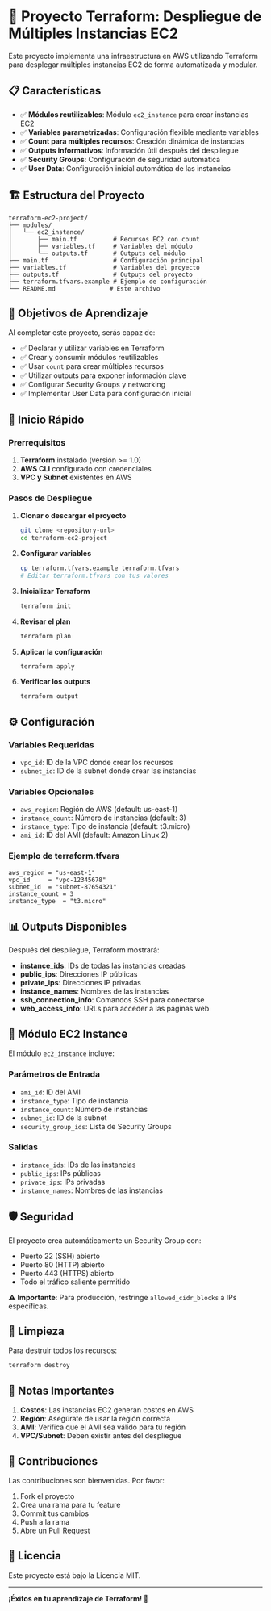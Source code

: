 # 🚀 Proyecto Terraform: Despliegue de Múltiples Instancias EC2

Este proyecto implementa una infraestructura en AWS utilizando Terraform para desplegar múltiples instancias EC2 de forma automatizada y modular.

## 📋 Características

- ✅ **Módulos reutilizables**: Módulo `ec2_instance` para crear instancias EC2
- ✅ **Variables parametrizadas**: Configuración flexible mediante variables
- ✅ **Count para múltiples recursos**: Creación dinámica de instancias
- ✅ **Outputs informativos**: Información útil después del despliegue
- ✅ **Security Groups**: Configuración de seguridad automática
- ✅ **User Data**: Configuración inicial automática de las instancias

## 🏗️ Estructura del Proyecto

```
terraform-ec2-project/
├── modules/
│   └── ec2_instance/
│       ├── main.tf          # Recursos EC2 con count
│       ├── variables.tf     # Variables del módulo
│       └── outputs.tf       # Outputs del módulo
├── main.tf                  # Configuración principal
├── variables.tf             # Variables del proyecto
├── outputs.tf               # Outputs del proyecto
├── terraform.tfvars.example # Ejemplo de configuración
└── README.md               # Este archivo
```

## 🎯 Objetivos de Aprendizaje

Al completar este proyecto, serás capaz de:

- ✅ Declarar y utilizar variables en Terraform
- ✅ Crear y consumir módulos reutilizables
- ✅ Usar `count` para crear múltiples recursos
- ✅ Utilizar outputs para exponer información clave
- ✅ Configurar Security Groups y networking
- ✅ Implementar User Data para configuración inicial

## 🚀 Inicio Rápido

### Prerrequisitos

1. **Terraform** instalado (versión >= 1.0)
2. **AWS CLI** configurado con credenciales
3. **VPC y Subnet** existentes en AWS

### Pasos de Despliegue

1. **Clonar o descargar el proyecto**
   ```bash
   git clone <repository-url>
   cd terraform-ec2-project
   ```

2. **Configurar variables**
   ```bash
   cp terraform.tfvars.example terraform.tfvars
   # Editar terraform.tfvars con tus valores
   ```

3. **Inicializar Terraform**
   ```bash
   terraform init
   ```

4. **Revisar el plan**
   ```bash
   terraform plan
   ```

5. **Aplicar la configuración**
   ```bash
   terraform apply
   ```

6. **Verificar los outputs**
   ```bash
   terraform output
   ```

## ⚙️ Configuración

### Variables Requeridas

- `vpc_id`: ID de la VPC donde crear los recursos
- `subnet_id`: ID de la subnet donde crear las instancias

### Variables Opcionales

- `aws_region`: Región de AWS (default: us-east-1)
- `instance_count`: Número de instancias (default: 3)
- `instance_type`: Tipo de instancia (default: t3.micro)
- `ami_id`: ID del AMI (default: Amazon Linux 2)

### Ejemplo de terraform.tfvars

```hcl
aws_region = "us-east-1"
vpc_id     = "vpc-12345678"
subnet_id  = "subnet-87654321"
instance_count = 3
instance_type  = "t3.micro"
```

## 📊 Outputs Disponibles

Después del despliegue, Terraform mostrará:

- **instance_ids**: IDs de todas las instancias creadas
- **public_ips**: Direcciones IP públicas
- **private_ips**: Direcciones IP privadas
- **instance_names**: Nombres de las instancias
- **ssh_connection_info**: Comandos SSH para conectarse
- **web_access_info**: URLs para acceder a las páginas web

## 🔧 Módulo EC2 Instance

El módulo `ec2_instance` incluye:

### Parámetros de Entrada
- `ami_id`: ID del AMI
- `instance_type`: Tipo de instancia
- `instance_count`: Número de instancias
- `subnet_id`: ID de la subnet
- `security_group_ids`: Lista de Security Groups

### Salidas
- `instance_ids`: IDs de las instancias
- `public_ips`: IPs públicas
- `private_ips`: IPs privadas
- `instance_names`: Nombres de las instancias

## 🛡️ Seguridad

El proyecto crea automáticamente un Security Group con:
- Puerto 22 (SSH) abierto
- Puerto 80 (HTTP) abierto
- Puerto 443 (HTTPS) abierto
- Todo el tráfico saliente permitido

**⚠️ Importante**: Para producción, restringe `allowed_cidr_blocks` a IPs específicas.

## 🧹 Limpieza

Para destruir todos los recursos:

```bash
terraform destroy
```

## 📝 Notas Importantes

1. **Costos**: Las instancias EC2 generan costos en AWS
2. **Región**: Asegúrate de usar la región correcta
3. **AMI**: Verifica que el AMI sea válido para tu región
4. **VPC/Subnet**: Deben existir antes del despliegue

## 🤝 Contribuciones

Las contribuciones son bienvenidas. Por favor:
1. Fork el proyecto
2. Crea una rama para tu feature
3. Commit tus cambios
4. Push a la rama
5. Abre un Pull Request

## 📄 Licencia

Este proyecto está bajo la Licencia MIT.

---

**¡Éxitos en tu aprendizaje de Terraform! 🚀** 